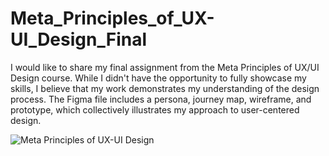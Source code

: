 # Meta_Principles_of_UX-UI_Design_Final
I would like to share my final assignment from the Meta Principles of UX/UI Design course. While I didn't have the opportunity to fully showcase my skills, I believe that my work demonstrates my understanding of the design process. The Figma file includes a persona, journey map, wireframe, and prototype, which collectively illustrates my approach to user-centered design.

![Meta Principles of UX-UI Design](https://user-images.githubusercontent.com/94132443/232137159-96021c9c-f84c-4ca2-9749-1b84c5860752.png)
